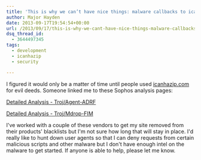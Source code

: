 ```yaml
---
title: 'This is why we can’t have nice things: malware callbacks to icanhazip.com'
author: Major Hayden
date: 2013-09-17T19:54:54+00:00
url: /2013/09/17/this-is-why-we-cant-have-nice-things-malware-callbacks-to-icanhazip-com/
dsq_thread_id:
  - 3644497345
tags:
  - development
  - icanhazip
  - security

---
```

I figured it would only be a matter of time until people used [icanhazip.com][1] for evil deeds. Someone linked me to these Sophos analysis pages:

[Detailed Analysis - Troj/Agent-ADRF][2]

[Detailed Analysis - Troj/Mdrop-FIM][3]

I've worked with a couple of these vendors to get my site removed from their products' blacklists but I'm not sure how long that will stay in place. I'd really like to hunt down user agents so that I can deny requests from certain malicious scripts and other malware but I don't have enough intel on the malware to get started. If anyone is able to help, please let me know.

 [1]: http://icanhazip.com
 [2]: https://secure2.sophos.com/en-us/threat-center/threat-analyses/viruses-and-spyware/Troj~Agent-ADRF/detailed-analysis.aspx
 [3]: https://secure2.sophos.com/en-us/threat-center/threat-analyses/viruses-and-spyware/Troj~Mdrop-FIM/detailed-analysis.aspx

